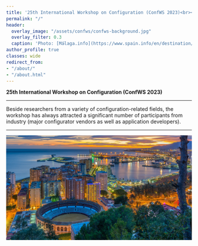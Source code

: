 ```yaml
---
title: '25th International Workshop on Configuration (ConfWS 2023)<br><span style="font-size: 60%;">Málaga, Spain. September 2023</span>'
permalink: "/"
header:
  overlay_image: "/assets/confws/confws-background.jpg"
  overlay_filter: 0.3
  caption: 'Photo: [Málaga.info](https://www.spain.info/en/destination/malaga/)'
author_profile: true
classes: wide
redirect_from:
- "/about/"
- "/about.html"
---
```


**25th International Workshop on Configuration (ConfWS 2023)**

---
Beside researchers from a variety of configuration-related fields, the workshop has always attracted a significant number of participants from industry (major configurator vendors as well as application developers).

---

![ConfWS will be at Málaga](/assets/confws/confws-background.jpg "ConfWS will be at Málaga")

